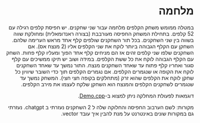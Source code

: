 <div dir="rtl" lang="he">

# מלחמה
במטלה ממומש משחק הקלפים מלחמה עבור שני שחקנים. 
יש חפיסת קלפים רגילה עם 52 קלפים. בתחילת המשחק החפיסה מעורבבת (בצורה ראנדומאלית) ומחולקת שווה בשווה בין שני השחקנים.
בכל תור השחקנים שולפים קלף אחד מראש הערימה שלהם. השחקן עם הקלף הגבוהה ביותר לוקח את שני הקלפים אליו (2 מנצח אס).
אם השחקנים שלפו שני קלפים זהים אז הם מניחים קלף אחד הפוך ומעליו קלף פחות. השחק עם הקלף הגבוהה לוקח את כל ששת הקלפים. במידה ושוב יש תיקו ממשיכים עם קלף סגור ואחריו קלף פתוח עד שאחד השחקנים מנצח. התור נמשך עד שאחד השחקנים לוקח את הקופה או שנגמרים הקלפים. 
אם נגמרים הקלפים תוך כדי השובר שיוויון כל שחקן לוקח את הקלפים שהוא זרק (מתחלקים בקופה חצי חצי).
המשחק נמשך עד שנגמרים לשחקנים הקלפים והמנצח הוא השחקן שלקח לעצמו את מירב הקלפים. 

דוגמאות לפעולת המחלקה ניתן למצוא ב-[Demo.cpp](Demo.cpp).

מקורות: לשם הערבוב החפיסה והחלוקה שלה ל 2 השחקנים נעזרתי ב chatgpt.
    נעזרתי גם במקורות שונים באינטרנט על מנת להבין איך עובד vector. 

</div>

